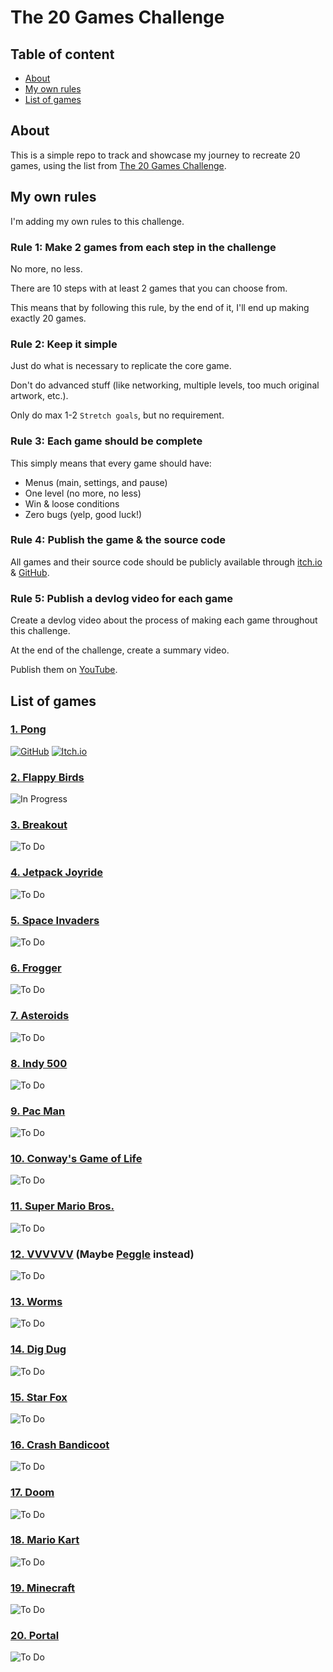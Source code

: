 # The 20 Games Challenge

## Table of content

- [About](#about)
- [My own rules](#my-own-rules)
- [List of games](#list-of-games)

## About

This is a simple repo to track and showcase my journey to recreate 20 games, using the list from [The 20 Games Challenge](https://20_games_challenge.gitlab.io/).

## My own rules

I'm adding my own rules to this challenge.

### Rule 1: Make 2 games from each step in the challenge

No more, no less.

There are 10 steps with at least 2 games that you can choose from.

This means that by following this rule, by the end of it, I'll end up making exactly 20 games.

### Rule 2: Keep it simple

Just do what is necessary to replicate the core game.

Don't do advanced stuff (like networking, multiple levels, too much original artwork, etc.).

Only do max 1-2 `Stretch goals`, but no requirement.

### Rule 3: Each game should be complete

This simply means that every game should have:

- Menus (main, settings, and pause)
- One level (no more, no less)
- Win & loose conditions
- Zero bugs (yelp, good luck!)

### Rule 4: Publish the game & the source code

All games and their source code should be publicly available through [itch.io](https://brallex.itch.io/) & [GitHub](https://github.com/Alexander-Jordan).

### Rule 5: Publish a devlog video for each game

Create a devlog video about the process of making each game throughout this challenge.

At the end of the challenge, create a summary video.

Publish them on [YouTube](https://www.youtube.com/@bbitofficial).

## List of games

### [1. Pong](https://20_games_challenge.gitlab.io/games/pong/)

[![GitHub](https://img.shields.io/badge/github-%23121011.svg?style=for-the-badge&logo=github&logoColor=white)](https://github.com/Alexander-Jordan/pong-godot)
[![Itch.io](https://img.shields.io/badge/Itch-%23FF0B34.svg?style=for-the-badge&logo=Itch.io&logoColor=white)](https://brallex.itch.io/pong)

### [2. Flappy Birds](https://20_games_challenge.gitlab.io/games/flappy/)

![In Progress](https://img.shields.io/badge/in_progress-orange?style=for-the-badge)

### [3. Breakout](https://20_games_challenge.gitlab.io/games/breakout/)

![To Do](https://img.shields.io/badge/to_do-gray?style=for-the-badge)

### [4. Jetpack Joyride](https://20_games_challenge.gitlab.io/games/jetpack/)

![To Do](https://img.shields.io/badge/to_do-gray?style=for-the-badge)

### [5. Space Invaders](https://20_games_challenge.gitlab.io/games/invaders/)

![To Do](https://img.shields.io/badge/to_do-gray?style=for-the-badge)

### [6. Frogger](https://20_games_challenge.gitlab.io/games/frogger/)

![To Do](https://img.shields.io/badge/to_do-gray?style=for-the-badge)

### [7. Asteroids](https://20_games_challenge.gitlab.io/games/asteroids/)

![To Do](https://img.shields.io/badge/to_do-gray?style=for-the-badge)

### [8. Indy 500](https://20_games_challenge.gitlab.io/games/indy/)

![To Do](https://img.shields.io/badge/to_do-gray?style=for-the-badge)

### [9. Pac Man](https://20_games_challenge.gitlab.io/games/pacman/)

![To Do](https://img.shields.io/badge/to_do-gray?style=for-the-badge)

### [10. Conway's Game of Life](https://20_games_challenge.gitlab.io/games/life/)

![To Do](https://img.shields.io/badge/to_do-gray?style=for-the-badge)

### [11. Super Mario Bros.](https://20_games_challenge.gitlab.io/games/mario/)

![To Do](https://img.shields.io/badge/to_do-gray?style=for-the-badge)

### [12. VVVVVV](https://20_games_challenge.gitlab.io/games/vvvvvv/) (Maybe [Peggle](https://en.wikipedia.org/wiki/Peggle) instead)

![To Do](https://img.shields.io/badge/to_do-gray?style=for-the-badge)

### [13. Worms](https://20_games_challenge.gitlab.io/games/worms/)

![To Do](https://img.shields.io/badge/to_do-gray?style=for-the-badge)

### [14. Dig Dug](https://20_games_challenge.gitlab.io/games/dig_dug/)

![To Do](https://img.shields.io/badge/to_do-gray?style=for-the-badge)

### [15. Star Fox](https://20_games_challenge.gitlab.io/games/star_fox/)

![To Do](https://img.shields.io/badge/to_do-gray?style=for-the-badge)

### [16. Crash Bandicoot](https://20_games_challenge.gitlab.io/games/crash/)

![To Do](https://img.shields.io/badge/to_do-gray?style=for-the-badge)

### [17. Doom](https://20_games_challenge.gitlab.io/games/doom/)

![To Do](https://img.shields.io/badge/to_do-gray?style=for-the-badge)

### [18. Mario Kart](https://20_games_challenge.gitlab.io/games/mario_kart/)

![To Do](https://img.shields.io/badge/to_do-gray?style=for-the-badge)

### [19. Minecraft](https://20_games_challenge.gitlab.io/games/minecraft/)

![To Do](https://img.shields.io/badge/to_do-gray?style=for-the-badge)

### [20. Portal](https://20_games_challenge.gitlab.io/games/portal/)

![To Do](https://img.shields.io/badge/to_do-gray?style=for-the-badge)
